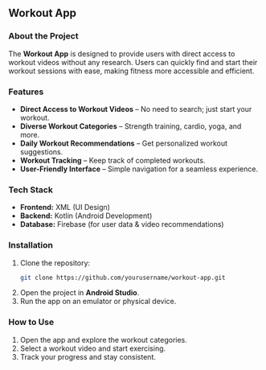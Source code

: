 
## Workout App

### About the Project
The **Workout App** is designed to provide users with direct access to workout videos without any research. Users can quickly find and start their workout sessions with ease, making fitness more accessible and efficient.

### Features
- **Direct Access to Workout Videos** – No need to search; just start your workout.  
- **Diverse Workout Categories** – Strength training, cardio, yoga, and more.  
- **Daily Workout Recommendations** – Get personalized workout suggestions.  
- **Workout Tracking** – Keep track of completed workouts.  
- **User-Friendly Interface** – Simple navigation for a seamless experience.  

### Tech Stack
- **Frontend:** XML (UI Design)  
- **Backend:** Kotlin (Android Development)  
- **Database:** Firebase (for user data & video recommendations)  

### Installation
1. Clone the repository:  
   ```bash
   git clone https://github.com/yourusername/workout-app.git
   ```
2. Open the project in **Android Studio**.  
3. Run the app on an emulator or physical device.  

### How to Use
1. Open the app and explore the workout categories.  
2. Select a workout video and start exercising.  
3. Track your progress and stay consistent.  
 
